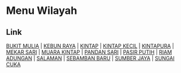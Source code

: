 # Menu Wilayah

## Link

[BUKIT MULIA](https://github.com/gigit-pemilu/pemilu-2024-63-kalimantan-selatan/tree/main/pilpres/hitung-suara/sub/63-kalimantan-selatan/sub/01-tanah-laut/sub/07-kintap/sub/2011-bukit-mulia)
 | 
[KEBUN RAYA](https://github.com/gigit-pemilu/pemilu-2024-63-kalimantan-selatan/tree/main/pilpres/hitung-suara/sub/63-kalimantan-selatan/sub/01-tanah-laut/sub/07-kintap/sub/2012-kebun-raya)
 | 
[KINTAP](https://github.com/gigit-pemilu/pemilu-2024-63-kalimantan-selatan/tree/main/pilpres/hitung-suara/sub/63-kalimantan-selatan/sub/01-tanah-laut/sub/07-kintap/sub/2002-kintap)
 | 
[KINTAP KECIL](https://github.com/gigit-pemilu/pemilu-2024-63-kalimantan-selatan/tree/main/pilpres/hitung-suara/sub/63-kalimantan-selatan/sub/01-tanah-laut/sub/07-kintap/sub/2008-kintap-kecil)
 | 
[KINTAPURA](https://github.com/gigit-pemilu/pemilu-2024-63-kalimantan-selatan/tree/main/pilpres/hitung-suara/sub/63-kalimantan-selatan/sub/01-tanah-laut/sub/07-kintap/sub/2003-kintapura)
 | 
[MEKAR SARI](https://github.com/gigit-pemilu/pemilu-2024-63-kalimantan-selatan/tree/main/pilpres/hitung-suara/sub/63-kalimantan-selatan/sub/01-tanah-laut/sub/07-kintap/sub/2013-mekar-sari)
 | 
[MUARA KINTAP](https://github.com/gigit-pemilu/pemilu-2024-63-kalimantan-selatan/tree/main/pilpres/hitung-suara/sub/63-kalimantan-selatan/sub/01-tanah-laut/sub/07-kintap/sub/2006-muara-kintap)
 | 
[PANDAN SARI](https://github.com/gigit-pemilu/pemilu-2024-63-kalimantan-selatan/tree/main/pilpres/hitung-suara/sub/63-kalimantan-selatan/sub/01-tanah-laut/sub/07-kintap/sub/2001-pandan-sari)
 | 
[PASIR PUTIH](https://github.com/gigit-pemilu/pemilu-2024-63-kalimantan-selatan/tree/main/pilpres/hitung-suara/sub/63-kalimantan-selatan/sub/01-tanah-laut/sub/07-kintap/sub/2009-pasir-putih)
 | 
[RIAM ADUNGAN](https://github.com/gigit-pemilu/pemilu-2024-63-kalimantan-selatan/tree/main/pilpres/hitung-suara/sub/63-kalimantan-selatan/sub/01-tanah-laut/sub/07-kintap/sub/2005-riam-adungan)
 | 
[SALAMAN](https://github.com/gigit-pemilu/pemilu-2024-63-kalimantan-selatan/tree/main/pilpres/hitung-suara/sub/63-kalimantan-selatan/sub/01-tanah-laut/sub/07-kintap/sub/2007-salaman)
 | 
[SEBAMBAN BARU](https://github.com/gigit-pemilu/pemilu-2024-63-kalimantan-selatan/tree/main/pilpres/hitung-suara/sub/63-kalimantan-selatan/sub/01-tanah-laut/sub/07-kintap/sub/2014-sebamban-baru)
 | 
[SUMBER JAYA](https://github.com/gigit-pemilu/pemilu-2024-63-kalimantan-selatan/tree/main/pilpres/hitung-suara/sub/63-kalimantan-selatan/sub/01-tanah-laut/sub/07-kintap/sub/2010-sumber-jaya)
 | 
[SUNGAI CUKA](https://github.com/gigit-pemilu/pemilu-2024-63-kalimantan-selatan/tree/main/pilpres/hitung-suara/sub/63-kalimantan-selatan/sub/01-tanah-laut/sub/07-kintap/sub/2004-sungai-cuka)

